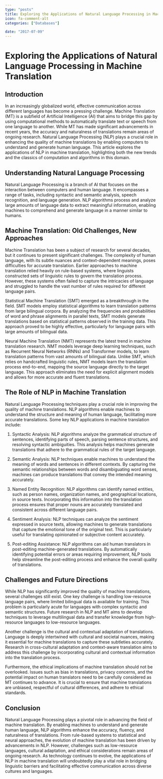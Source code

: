 ```yaml
---
type: "posts"
title: Exploring the Applications of Natural Language Processing in Machine Translation
icon: fa-comment-alt
categories: ["Databases"]

date: "2017-07-09"
---
```




# Exploring the Applications of Natural Language Processing in Machine Translation

## Introduction

In an increasingly globalized world, effective communication across different languages has become a pressing challenge. Machine Translation (MT) is a subfield of Artificial Intelligence (AI) that aims to bridge this gap by using computational methods to automatically translate text or speech from one language to another. While MT has made significant advancements in recent years, the accuracy and naturalness of translations remain areas of ongoing research. Natural Language Processing (NLP) plays a crucial role in enhancing the quality of machine translations by enabling computers to understand and generate human language. This article explores the applications of NLP in machine translation, highlighting both the new trends and the classics of computation and algorithms in this domain.

## Understanding Natural Language Processing

Natural Language Processing is a branch of AI that focuses on the interaction between computers and human language. It encompasses a range of tasks, including syntactic and semantic analysis, speech recognition, and language generation. NLP algorithms process and analyze large amounts of language data to extract meaningful information, enabling machines to comprehend and generate language in a manner similar to humans.

## Machine Translation: Old Challenges, New Approaches

Machine Translation has been a subject of research for several decades, but it continues to present significant challenges. The complexity of human language, with its subtle nuances and context-dependent meanings, poses difficulties for accurate translation. Earlier approaches to machine translation relied heavily on rule-based systems, where linguists constructed sets of linguistic rules to govern the translation process. However, these systems often failed to capture the intricacies of language and struggled to handle the vast number of rules required for different language pairs.

Statistical Machine Translation (SMT) emerged as a breakthrough in the field. SMT models employ statistical algorithms to learn translation patterns from large bilingual corpora. By analyzing the frequencies and probabilities of word and phrase alignments in parallel texts, SMT models generate translations based on statistical patterns observed in the training data. This approach proved to be highly effective, particularly for language pairs with large amounts of bilingual data.

Neural Machine Translation (NMT) represents the latest trend in machine translation research. NMT models leverage deep learning techniques, such as Recurrent Neural Networks (RNNs) and Transformer models, to learn translation patterns from vast amounts of bilingual data. Unlike SMT, which relies on handcrafted linguistic rules, NMT models learn the translation process end-to-end, mapping the source language directly to the target language. This approach eliminates the need for explicit alignment models and allows for more accurate and fluent translations.

## The Role of NLP in Machine Translation

Natural Language Processing techniques play a crucial role in improving the quality of machine translations. NLP algorithms enable machines to understand the structure and meaning of human language, facilitating more accurate translations. Some key NLP applications in machine translation include:

1. Syntactic Analysis: NLP algorithms analyze the grammatical structure of sentences, identifying parts of speech, parsing sentence structures, and resolving syntactic ambiguities. This analysis helps machines generate translations that adhere to the grammatical rules of the target language.

2. Semantic Analysis: NLP techniques enable machines to understand the meaning of words and sentences in different contexts. By capturing the semantic relationships between words and disambiguating word senses, machines can produce translations that convey the intended meaning accurately.

3. Named Entity Recognition: NLP algorithms can identify named entities, such as person names, organization names, and geographical locations, in source texts. Incorporating this information into the translation process ensures that proper nouns are accurately translated and consistent across different language pairs.

4. Sentiment Analysis: NLP techniques can analyze the sentiment expressed in source texts, allowing machines to generate translations that capture the emotional tone of the original text. This is particularly useful for translating opinionated or subjective content accurately.

5. Post-editing Assistance: NLP algorithms can aid human translators in post-editing machine-generated translations. By automatically identifying potential errors or areas requiring improvement, NLP tools help streamline the post-editing process and enhance the overall quality of translations.

## Challenges and Future Directions

While NLP has significantly improved the quality of machine translations, several challenges still exist. One key challenge is handling low-resource language pairs, where limited bilingual data is available for training. This problem is particularly acute for languages with complex syntactic and semantic structures. Future research in NLP and MT aims to develop techniques to leverage multilingual data and transfer knowledge from high-resource languages to low-resource languages.

Another challenge is the cultural and contextual adaptation of translations. Language is deeply intertwined with cultural and societal nuances, making it essential for machine translations to capture these subtleties accurately. Research in cross-cultural adaptation and context-aware translation aims to address this challenge by incorporating cultural and contextual information into the translation process.

Furthermore, the ethical implications of machine translation should not be overlooked. Issues such as bias in translations, privacy concerns, and the potential impact on human translators need to be carefully considered as MT continues to advance. It is crucial to ensure that machine translations are unbiased, respectful of cultural differences, and adhere to ethical standards.

## Conclusion

Natural Language Processing plays a pivotal role in advancing the field of machine translation. By enabling machines to understand and generate human language, NLP algorithms enhance the accuracy, fluency, and naturalness of translations. From rule-based systems to statistical and neural approaches, the evolution of machine translation has been driven by advancements in NLP. However, challenges such as low-resource languages, cultural adaptation, and ethical considerations remain areas of ongoing research. As technology continues to evolve, the applications of NLP in machine translation will undoubtedly play a vital role in bridging linguistic barriers and facilitating effective communication across diverse cultures and languages.